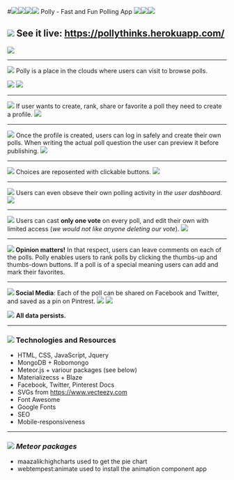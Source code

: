 #<img src="https://github.com/mnaumoski/Project3/blob/master/public/favicon.ico"><img src="https://github.com/mnaumoski/Project3/blob/master/public/favicon.ico"><img src="https://github.com/mnaumoski/Project3/blob/master/public/favicon.ico"><img src="https://github.com/mnaumoski/Project3/blob/master/public/favicon.ico"> Polly - Fast and Fun Polling App <img src="https://github.com/mnaumoski/Project3/blob/master/public/favicon.ico"><img src="https://github.com/mnaumoski/Project3/blob/master/public/favicon.ico"><img src="https://github.com/mnaumoski/Project3/blob/master/public/favicon.ico">

## <img src="https://github.com/mnaumoski/Project3/blob/master/public/favicon.ico"> See it live: https://pollythinks.herokuapp.com/

<img src="https://github.com/mnaumoski/Project3/blob/master/public/polly.png">

---
<img src="https://github.com/mnaumoski/Project3/blob/master/public/favicon.ico"> Polly is a place in the clouds where users can visit to browse polls. 

<img src="https://github.com/mnaumoski/Project3/blob/master/public/home.png">
<img src="https://github.com/mnaumoski/Project3/blob/master/public/footer.png">

---

<img src="https://github.com/mnaumoski/Project3/blob/master/public/favicon.ico"> If user wants to create, rank, share or favorite a poll they need to create a profile.
<img src="https://github.com/mnaumoski/Project3/blob/master/public/sign.png">

---
<img src="https://github.com/mnaumoski/Project3/blob/master/public/favicon.ico"> Once the profile is created, users can log in safely and create their own polls. 
When writing the actual poll question the user can preview it before publishing.
<img src="https://github.com/mnaumoski/Project3/blob/master/public/preview.png">

---
<img src="https://github.com/mnaumoski/Project3/blob/master/public/favicon.ico"> Choices are reposented with clickable buttons.
<img src="https://github.com/mnaumoski/Project3/blob/master/public/choices.png">

---
<img src="https://github.com/mnaumoski/Project3/blob/master/public/favicon.ico"> Users can even obseve their own polling activity in _the user dashboard_.
<img src="https://github.com/mnaumoski/Project3/blob/master/public/dasboard.png">

---
<img src="https://github.com/mnaumoski/Project3/blob/master/public/favicon.ico"> Users can cast **only one vote** on every poll, and edit their own with limited access (*we would not like anyone deleting our vote*).
<img src="https://github.com/mnaumoski/Project3/blob/master/public/pollList.png"> 

---
**<img src="https://github.com/mnaumoski/Project3/blob/master/public/favicon.ico"> Opinion matters!**  In that respect, users can leave comments on each of the polls. Polly enables users to rank polls by clicking the thumbs-up and thumbs-down buttons.  If a poll is of a special meaning users can add and mark their favorites.

---
**<img src="https://github.com/mnaumoski/Project3/blob/master/public/favicon.ico"> Social Media**: Each of the poll can be shared on Facebook and Twitter, and saved as a pin on Pintrest.
<img src="https://github.com/mnaumoski/Project3/blob/master/public/facebook.png">
<img src="https://github.com/mnaumoski/Project3/blob/master/public/twit.png">

<img src="https://github.com/mnaumoski/Project3/blob/master/public/favicon.ico"> **All data persists.**

---

### <img src="https://github.com/mnaumoski/Project3/blob/master/public/favicon.ico"> Technologies and Resources

- HTML, CSS, JavaScript, Jquery
- MongoDB + Robomongo
- Meteor.js + variour packages (see below)
- Materializecss + Blaze
- Facebook, Twitter, Pinterest Docs
- SVGs from https://www.vecteezy.com
- Font Awesome
- Google Fonts
- SEO
- Mobile-responsiveness

---

### <img src="https://github.com/mnaumoski/Project3/blob/master/public/favicon.ico"> *Meteor packages* 
- maazalik:highcharts used to get the pie chart
- webtempest:animate used to install the animation component app


